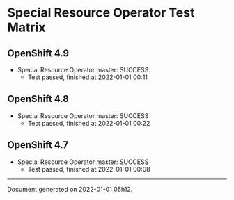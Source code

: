 
Special Resource Operator Test Matrix
=====================================

OpenShift 4.9
-------------



* Special Resource Operator master: SUCCESS
  - Test passed, finished at 2022-01-01 00:11

OpenShift 4.8
-------------



* Special Resource Operator master: SUCCESS
  - Test passed, finished at 2022-01-01 00:22

OpenShift 4.7
-------------



* Special Resource Operator master: SUCCESS
  - Test passed, finished at 2022-01-01 00:08

---
Document generated on 2022-01-01 05h12.
